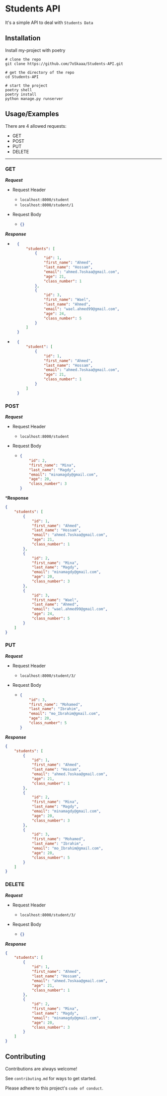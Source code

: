 # Students API

It's a simple API to deal with `Students Data`

## Installation

Install my-project with poetry

```shell
# clone the repo
git clone https://github.com/7oSkaaa/Students-API.git
```

```shell
# get the directory of the repo
cd Students-API
```

```shell
# start the project
poetry shell
poetry install
python manage.py runserver
```

## Usage/Examples

There are 4 allowed requests:

- GET
- POST
- PUT
- DELETE

---

### GET

***Request***

- Request Header
  - `localhost:8000/student`
  - `localhost:8000/student/1`
- Request Body

  - ```json
    {}
    ```

***Response***

- ```json
    {
        "students": [
            {
                "id": 1,
                "first_name": "Ahmed",
                "last_name": "Hossam",
                "email": "ahmed.7oskaa@gmail.com",
                "age": 21,
                "class_number": 1
            },
            {
                "id": 3,
                "first_name": "Wael",
                "last_name": "Ahmed",
                "email": "wael.ahmed99@gmail.com",
                "age": 24,
                "class_number": 5
            }
        ]
    }
    ```

- ```json
    {
        "student": [
            {
                "id": 1,
                "first_name": "Ahmed",
                "last_name": "Hossam",
                "email": "ahmed.7oskaa@gmail.com",
                "age": 21,
                "class_number": 1
            }
        ]
    }
    ```

### POST

***Request***

- Request Header
  - ```localhost:8000/student```
- Request Body

  - ```json
    {
        "id": 2,
        "first_name": "Mina",
        "last_name": "Magdy",
        "email": "minamagdy@gmail.com",
        "age": 20,
        "class_number": 3
    }
    ```

***Response**

```json
{
    "students": [
        {
            "id": 1,
            "first_name": "Ahmed",
            "last_name": "Hossam",
            "email": "ahmed.7oskaa@gmail.com",
            "age": 21,
            "class_number": 1
        },
        {
            "id": 2,
            "first_name": "Mina",
            "last_name": "Magdy",
            "email": "minamagdy@gmail.com",
            "age": 20,
            "class_number": 3
        },
        {
            "id": 3,
            "first_name": "Wael",
            "last_name": "Ahmed",
            "email": "wael.ahmed99@gmail.com",
            "age": 24,
            "class_number": 5
        }
    ]
}
```

### PUT

***Request***

- Request Header
  - ```localhost:8000/student/3/```
- Request Body

  - ```json
    {
        "id": 3,
        "first_name": "Mohamed",
        "last_name": "Ibrahim",
        "email": "mo_Ibrahim@gmail.com",
        "age": 20,
        "class_number": 5
    }
    ```

***Response***

```json
{
    "students": [
        {
            "id": 1,
            "first_name": "Ahmed",
            "last_name": "Hossam",
            "email": "ahmed.7oskaa@gmail.com",
            "age": 21,
            "class_number": 1
        },
        {
            "id": 2,
            "first_name": "Mina",
            "last_name": "Magdy",
            "email": "minamagdy@gmail.com",
            "age": 20,
            "class_number": 3
        },
        {
            "id": 3,
            "first_name": "Mohamed",
            "last_name": "Ibrahim",
            "email": "mo_Ibrahim@gmail.com",
            "age": 20,
            "class_number": 5
        }
    ]
}
```

### DELETE

***Request***

- Request Header
  - ```localhost:8000/student/3/```
- Request Body

  - ```json
    {}
    ```

***Response***

```json
{
    "students": [
        {
            "id": 1,
            "first_name": "Ahmed",
            "last_name": "Hossam",
            "email": "ahmed.7oskaa@gmail.com",
            "age": 21,
            "class_number": 1
        },
        {
            "id": 2,
            "first_name": "Mina",
            "last_name": "Magdy",
            "email": "minamagdy@gmail.com",
            "age": 20,
            "class_number": 3
        }
    ]
}
```

## Contributing

Contributions are always welcome!

See `contributing.md` for ways to get started.

Please adhere to this project's `code of conduct`.
